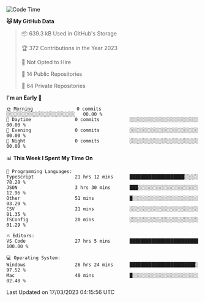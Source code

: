 <!--START_SECTION:waka-->
![Code Time](http://img.shields.io/badge/Code%20Time-3%2C791%20hrs%2013%20mins-blue)

**🐱 My GitHub Data** 

> 📦 639.3 kB Used in GitHub's Storage 
 > 
> 🏆 372 Contributions in the Year 2023
 > 
> 🚫 Not Opted to Hire
 > 
> 📜 14 Public Repositories 
 > 
> 🔑 64 Private Repositories 
 > 
**I'm an Early 🐤** 

```text
🌞 Morning                0 commits           ░░░░░░░░░░░░░░░░░░░░░░░░░   00.00 % 
🌆 Daytime                0 commits           ░░░░░░░░░░░░░░░░░░░░░░░░░   00.00 % 
🌃 Evening                0 commits           ░░░░░░░░░░░░░░░░░░░░░░░░░   00.00 % 
🌙 Night                  0 commits           ░░░░░░░░░░░░░░░░░░░░░░░░░   00.00 % 
```


📊 **This Week I Spent My Time On** 

```text
💬 Programming Languages: 
TypeScript               21 hrs 12 mins      ████████████████████░░░░░   78.28 % 
JSON                     3 hrs 30 mins       ███░░░░░░░░░░░░░░░░░░░░░░   12.96 % 
Other                    51 mins             █░░░░░░░░░░░░░░░░░░░░░░░░   03.20 % 
CSV                      21 mins             ░░░░░░░░░░░░░░░░░░░░░░░░░   01.35 % 
TSConfig                 20 mins             ░░░░░░░░░░░░░░░░░░░░░░░░░   01.29 % 

🔥 Editors: 
VS Code                  27 hrs 5 mins       █████████████████████████   100.00 % 

💻 Operating System: 
Windows                  26 hrs 24 mins      ████████████████████████░   97.52 % 
Mac                      40 mins             █░░░░░░░░░░░░░░░░░░░░░░░░   02.48 % 
```


 Last Updated on 17/03/2023 04:15:56 UTC
<!--END_SECTION:waka-->

